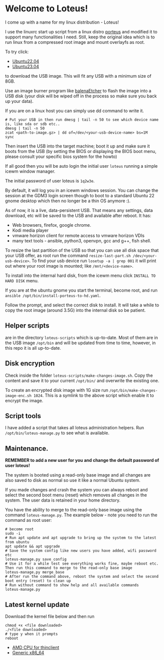 # Welcome to Loteus!

I come up with a name for my linux distribution - Loteus!

I use the linuxrc start up script from a linux distro [porteus](http://www.porteus.org/) and modified it to support many functionalities I need. Still, keep the original idea which is to run linux from a compressed root image and mount overlayfs as root.

To try click:
- [Ubuntu22.04](https://mega.nz/file/0Aw0ySxR#A6iMdK25IJMVV7qvoAZdWeE6ExHpYo9dtS57t0-Bzqk) 
- [Ubuntu23.04](https://mega.nz/file/sZQDUK7a#E_LTpDbYwDqL959jPvy6ua86l6GEZyQ5MpjylrhkfxI)

to download the USB image. This will fit any USB with a minimum size of 8GB.

Use an image burner program like [balenaEtcher](https://etcher.download/download-etcher/) to flash the image into a USB disk (your disk will be wiped off in the process so make sure you back up your data).

If you are on a linux host you can simply use dd command to write it.

```
# Put your USB in then run dmesg | tail -n 50 to see which device name is, like sda or sdb etc..
dmesg | tail -n 50
zcat <path-to-image.gz> | dd of=/dev/<your-usb-device-name> bs=1M 
sync
```

Then insert the USB into the target machine; boot it up and make sure it boots from the USB (by setting the BIOS or displaying the BIOS boot menu, please consult your specific bios system for the howto)

If all good then you will be auto login the initial user `loteus` running a simple icewm window manager.

The initial password of user loteus is `1q2w3e`.

By default, it will log you in an icewm windows session. You can change the session at the GDM3 login screen though to boot to a standard Ubuntu 22 gnome desktop which then no longer be a thin OS anymore :).

As of now, it is a live, data-persistent USB. That means any settings, data download, etc will be saved to the USB and available after reboot. It has:
- Web browsers, firefox, google chrome. 
- Kodi media player
- vmware horizon client for remote access to vmware horizon VDIs
- many text tools - ansible, python3, openvpn, gcc and g++, fish shell.

To resize the last partition of the USB so that you can use all disk space that your USB offer, as root run the command `resize-last-part.sh /dev/<your-usb-device>`. To find your usb device run `losetup -a | grep 001` it will print out where your root image is mounted; like `/mnt/<device-name>`.

To install into the internal hard disk, from the icewm menu click `INSTALL TO HARD DISK` menu.

If you are at the ubuntu gnome you start the terminal, become root, and run `ansible /opt/bin/install-porteus-to-hd.yaml`. 

Follow the prompt, and select the correct disk to install. It will take a while to copy the root image (around 3.5G) into the internal disk so be patient.

## Helper scripts
are in the directory `loteus-scripts` which is up-to-date. Most of them are in the USB image `/opt/bin` and will be updated from time to time, however, in this repo it is all up-to-date.

## Disk encryption

Check inside the folder `loteus-scripts/make-changes-image.sh`. Copy the content and save it to your current `/opt/bin/` and overwrite the existing one. 

To create an encrypted disk image with 1G size run `/opt/bin/make-changes-image-enc.sh 1024`. This is a symlink to the above script which enable it to encrypt the image.

## Script tools 

I have added a script that takes all loteus administration helpers. Run `/opt/bin/loteus-manage.py` to see what is available.

## Maintenance.

**REMEMBER to add a new user for you and change the default password of user loteus!**

The system is booted using a read-only base image and all changes are also saved to disk as normal so use it like
a normal Ubuntu system.

If you made changes and crash the system you can always reboot and select the second boot menu (reset) which removes all changes in the system. The user data is retained in your home directory.

You have the ability to merge to the read-only base image using the command `loteus-manage.py`. The example below - note you need to run the command as root user:

```
# become root 
sudo -i 
# Run apt update and apt upgrade to bring up the system to the latest from ubuntu 
apt update && apt upgrade 
# Save the system config like new users you have added, wifi password etc 
loteus-manage.py save_config
# Use it for a while test see everything works fine, maybe reboot etc. Then run this command to merge to the read-only base image 
loteus-manage.py merge_base
# After run the command above, reboot the system and select the second boot entry (reset) to clean up 
# Run without command to show help and all available commands
loteus-manage.py 
```

## Latest kernel update

Download the kernel file below and then run

```
chmod +x <file downloaded>
./<file downloaded>
# type y when it prompts 
reboot 
```

- [AMD CPU for thinclient](https://mega.nz/file/IEonmZAK#jI1107AjVjzXj-6ccnmRvrZlg8gbI-9CFffv7f3fE7c)
- [Generic x86_64](https://mega.nz/file/0VonQYgZ#CREEX48OVBvN1bBdSfPfH9EFX2b6O8-wCzoHPAHLV2I)
